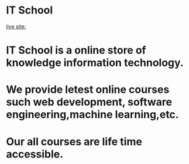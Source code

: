 # IT School

 [live site:](https://itschool3452.netlify.app/)



# IT School is a online store of knowledge information technology.

# We provide letest online courses such web development, software engineering,machine learning,etc.

# Our all courses are life time accessible.




